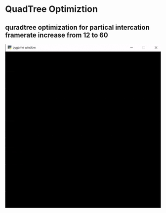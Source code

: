 # QuadTree Optimiztion

quradtree optimization for partical intercation
framerate increase from 12 to 60
-
![](qtree_img.gif)
